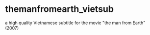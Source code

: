 # themanfromearth_vietsub
a high quality Vietnamese subtitle for the movie "the man from Earth" (2007)

